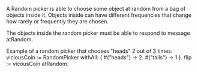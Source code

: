 A Random picker is able to choose some object at random from a bag of objects inside it. Objects inside can have different frequencies that change how rarely or frequently they are chosen.

The objects inside the random picker must be able to respond to message atRandom.

Example of a random picker that chooses "heads" 2 out of 3 times:
	viciousCoin := RandomPicker withAll: {
		#("heads") -> 2.
		#("tails") -> 1
	}.
	flip := vicousCoin atRandom.